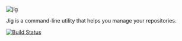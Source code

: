 ![jig](https://cloud.githubusercontent.com/assets/57971/18537414/e42b17d8-7aca-11e6-87a9-a2afe9351d0b.png)

Jig is a command-line utility that helps you manage your repositories.

[![Build Status](https://travis-ci.org/iancmcc/jig.svg?branch=develop)](https://travis-ci.org/iancmcc/jig)
